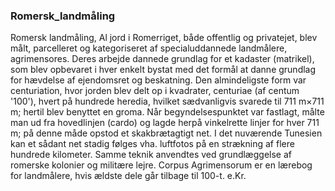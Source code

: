 ### Romersk_landmåling


Romersk landmåling, Al jord i Romerriget, både offentlig og privatejet, blev målt, parcelleret og kategoriseret af specialuddannede landmålere, agrimensores. Deres arbejde dannede grundlag for et kadaster (matrikel), som blev opbevaret i hver enkelt bystat med det formål at danne grundlag for hævdelse af ejendomsret og beskatning. Den almindeligste form var centuriation, hvor jorden blev delt op i kvadrater, centuriae (af centum '100'), hvert på hundrede heredia, hvilket sædvanligvis svarede til 711 m×711 m; hertil blev benyttet en groma. Når begyndelsespunktet var fastlagt, målte man ud fra hovedlinjen (cardo) og lagde herpå vinkelrette linjer for hver 711 m; på denne måde opstod et skakbrætagtigt net. I det nuværende Tunesien kan et sådant net stadig følges vha. luftfotos på en strækning af flere hundrede kilometer. Samme teknik anvendtes ved grundlæggelse af romerske kolonier og militære lejre. Corpus Agrimensorum er en lærebog for landmålere, hvis ældste dele går tilbage til 100-t. e.Kr.